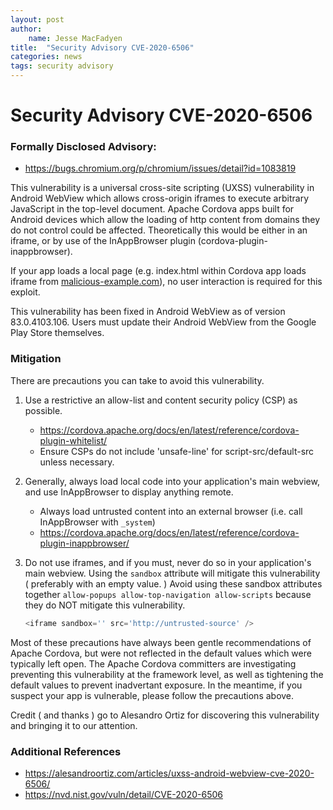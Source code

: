 ```yaml
---
layout: post
author:
    name: Jesse MacFadyen
title:  "Security Advisory CVE-2020-6506"
categories: news
tags: security advisory
---
```



# Security Advisory CVE-2020-6506

### Formally Disclosed Advisory:
- https://bugs.chromium.org/p/chromium/issues/detail?id=1083819


This vulnerability is a universal cross-site scripting (UXSS) vulnerability in Android WebView which allows cross-origin iframes to execute arbitrary JavaScript in the top-level document.  Apache Cordova apps built for Android devices which allow the loading of http content from domains they do not control could be affected.  Theoretically this would be either in an iframe, or by use of the InAppBrowser plugin (cordova-plugin-inappbrowser).

If your app loads a local page (e.g. index.html within Cordova app loads iframe from [malicious-example.com](#)), no user interaction is required for this exploit.

This vulnerability has been fixed in Android WebView as of version 83.0.4103.106.
Users must update their Android WebView from the Google Play Store themselves.

### Mitigation

There are precautions you can take to avoid this vulnerability.

1. Use a restrictive an allow-list and content security policy (CSP) as possible.  
    - https://cordova.apache.org/docs/en/latest/reference/cordova-plugin-whitelist/
    - Ensure CSPs do not include 'unsafe-line' for script-src/default-src unless necessary.
1. Generally, always load local code into your application's main webview, and use InAppBrowser to display anything remote.
    - Always load untrusted content into an external browser (i.e. call InAppBrowser with `_system`)
    - https://cordova.apache.org/docs/en/latest/reference/cordova-plugin-inappbrowser/
1. Do not use iframes, and if you must, never do so in your application's main webview. Using the `sandbox` attribute will mitigate this vulnerability ( preferably with an empty value. ) Avoid using these sandbox attributes together `allow-popups allow-top-navigation allow-scripts` because they do NOT mitigate this vulnerability.
    
    ```js
    <iframe sandbox='' src='http://untrusted-source' />
    ```

Most of these precautions have always been gentle recommendations of Apache Cordova, but were not reflected in the default values which were typically left open. The Apache Cordova committers are investigating preventing this vulnerability at the framework level, as well as tightening the default values to prevent inadvertant exposure. In the meantime, if you suspect your app is vulnerable, please follow the precautions above.

Credit ( and thanks ) go to Alesandro Ortiz for discovering this vulnerability and bringing it to our attention.

### Additional References
- https://alesandroortiz.com/articles/uxss-android-webview-cve-2020-6506/
- https://nvd.nist.gov/vuln/detail/CVE-2020-6506
